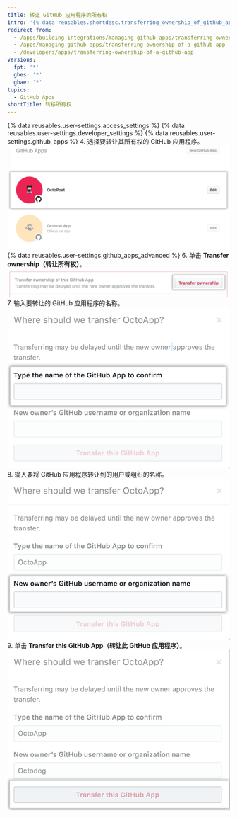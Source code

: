 ```yaml
---
title: 转让 GitHub 应用程序的所有权
intro: '{% data reusables.shortdesc.transferring_ownership_of_github_apps %}'
redirect_from:
  - /apps/building-integrations/managing-github-apps/transferring-ownership-of-a-github-app/
  - /apps/managing-github-apps/transferring-ownership-of-a-github-app
  - /developers/apps/transferring-ownership-of-a-github-app
versions:
  fpt: '*'
  ghes: '*'
  ghae: '*'
topics:
  - GitHub Apps
shortTitle: 转移所有权
---
```


{% data reusables.user-settings.access_settings %}
{% data reusables.user-settings.developer_settings %}
{% data reusables.user-settings.github_apps %}
4. 选择要转让其所有权的 GitHub 应用程序。 ![应用程序选择](/assets/images/github-apps/github_apps_select-app.png)
{% data reusables.user-settings.github_apps_advanced %}
6. 单击 **Transfer ownership（转让所有权）**。 ![转让所有权的按钮](/assets/images/github-apps/github_apps_transfer_ownership.png)
7. 输入要转让的 GitHub 应用程序的名称。 ![输入要转让的应用程序名称的字段](/assets/images/github-apps/github_apps_transfer_app_name.png)
8. 输入要将 GitHub 应用程序转让到的用户或组织的名称。 ![输入要转让到的用户或组织的字段](/assets/images/github-apps/github_apps_transfer_new_owner.png)
9. 单击 **Transfer this GitHub App（转让此 GitHub 应用程序）**。 ![确认转让 GitHub 应用程序的按钮](/assets/images/github-apps/github_apps_transfer_integration.png)

